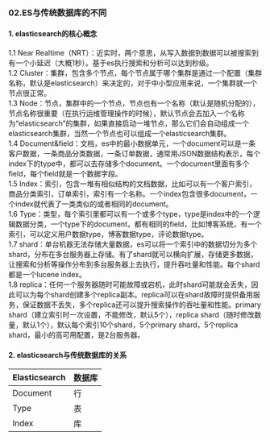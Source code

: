 ### 02.ES与传统数据库的不同
#### 1. elasticsearch的核心概念
1.1 Near Realtime（NRT）：近实时，两个意思，从写入数据到数据可以被搜索到有一个小延迟（大概1秒）。基于es执行搜索和分析可以达到秒级。<br>
1.2 Cluster：集群，包含多个节点，每个节点属于哪个集群是通过一个配置（集群名称，默认是elasticsearch）来决定的，对于中小型应用来说，一个集群就一个节点很正常。<br>
1.3 Node：节点，集群中的一个节点，节点也有一个名称（默认是随机分配的），节点名称很重要（在执行运维管理操作的时候），默认节点会去加入一个名称为“elasticsearch”的集群，如果直接启动一堆节点，那么它们会自动组成一个elasticsearch集群，当然一个节点也可以组成一个elasticsearch集群。<br>
1.4 Document&field：文档，es中的最小数据单元，一个document可以是一条客户数据，一条商品分类数据，一条订单数据，通常用JSON数据结构表示，每个index下的type中，都可以去存储多个document。一个document里面有多个field，每个field就是一个数据字段。<br>
1.5 Index：索引，包含一堆有相似结构的文档数据，比如可以有一个客户索引，商品分类索引，订单索引，索引有一个名称。一个index包含很多document，一个index就代表了一类类似的或者相同的document。<br>
1.6 Type：类型，每个索引里都可以有一个或多个type，type是index中的一个逻辑数据分类，一个type下的document，都有相同的field，比如博客系统，有一个索引，可以定义用户数据type，博客数据type，评论数据type。<br>
1.7 shard：单台机器无法存储大量数据，es可以将一个索引中的数据切分为多个shard，分布在多台服务器上存储。有了shard就可以横向扩展，存储更多数据，让搜索和分析等操作分布到多台服务器上去执行，提升吞吐量和性能。每个shard都是一个lucene index。<br>
1.8 replica：任何一个服务器随时可能故障或宕机，此时shard可能就会丢失，因此可以为每个shard创建多个replica副本。replica可以在shard故障时提供备用服务，保证数据不丢失，多个replica还可以提升搜索操作的吞吐量和性能。primary shard（建立索引时一次设置，不能修改，默认5个），replica shard（随时修改数量，默认1个），默认每个索引10个shard，5个primary shard，5个replica shard，最小的高可用配置，是2台服务器。<br>
#### 2. elasticsearch与传统数据库的关系
Elasticsearch|数据库  
---|---
Document|行
Type|表
Index|库